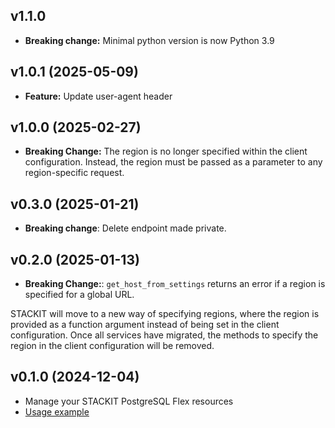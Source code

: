 ## v1.1.0
- **Breaking change:** Minimal python version is now Python 3.9

## v1.0.1 (2025-05-09)
- **Feature:** Update user-agent header

## v1.0.0 (2025-02-27)
- **Breaking Change:** The region is no longer specified within the client configuration. Instead, the region must be passed as a parameter to any region-specific request.

## v0.3.0 (2025-01-21)
- **Breaking change**: Delete endpoint made private.

## v0.2.0 (2025-01-13)
- **Breaking Change:**: `get_host_from_settings` returns an error if a region is specified for a global URL.

STACKIT will move to a new way of specifying regions, where the region is provided as a function argument instead of being set in the client configuration. Once all services have migrated, the methods to specify the region in the client configuration will be removed.

## v0.1.0 (2024-12-04)
- Manage your STACKIT PostgreSQL Flex resources
- [Usage example](https://github.com/stackitcloud/stackit-sdk-python/tree/main/examples/postgresflex)
